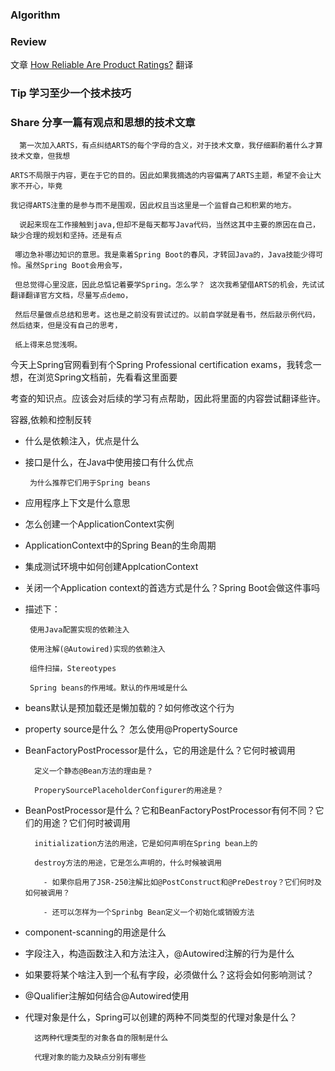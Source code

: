 ### Algorithm



### Review
  文章 [How Reliable Are Product Ratings?](https://onezero.medium.com/how-reliable-are-product-ratings-2fed46b76805)
  翻译 
### Tip 学习至少一个技术技巧

### Share 分享一篇有观点和思想的技术文章

      第一次加入ARTS，有点纠结ARTS的每个字母的含义，对于技术文章，我仔细斟酌着什么才算技术文章，但我想
    
    ARTS不局限于内容，更在于它的目的。因此如果我摘选的内容偏离了ARTS主题，希望不会让大家不开心，毕竟
    
    我记得ARTS注重的是参与而不是围观，因此权且当这里是一个监督自己和积累的地方。
    
      说起来现在工作接触到java,但却不是每天都写Java代码，当然这其中主要的原因在自己，缺少合理的规划和坚持。还是有点
      
     哪边急补哪边知识的意思。我是乘着Spring Boot的春风，才转回Java的，Java技能少得可怜。虽然Spring Boot会用会写，
     
     但总觉得心里没底，因此总惦记着要学Spring。怎么学？ 这次我希望借ARTS的机会，先试试翻译翻译官方文档，尽量写点demo，
      
     然后尽量做点总结和思考。这也是之前没有尝试过的。以前自学就是看书，然后敲示例代码，然后结束，但是没有自己的思考，
      
     纸上得来总觉浅啊。
     
   今天上Spring官网看到有个Spring Professional certification exams，我转念一想，在浏览Spring文档前，先看看这里面要
       
 考查的知识点。应该会对后续的学习有点帮助，因此将里面的内容尝试翻译些许。
     
 容器,依赖和控制反转
 - 什么是依赖注入，优点是什么
 - 接口是什么，在Java中使用接口有什么优点
     
        为什么推荐它们用于Spring beans
 - 应用程序上下文是什么意思
 - 怎么创建一个ApplicationContext实例
 - ApplicationContext中的Spring Bean的生命周期
 - 集成测试环境中如何创建ApplcationContext
 - 关闭一个Application context的首选方式是什么？Spring Boot会做这件事吗
 - 描述下：
        
        使用Java配置实现的依赖注入
        
        使用注解(@Autowired)实现的依赖注入
        
        组件扫描，Stereotypes
        
        Spring beans的作用域。默认的作用域是什么
  - beans默认是预加载还是懒加载的？如何修改这个行为
  - property source是什么？ 怎么使用@PropertySource
  - BeanFactoryPostProcessor是什么，它的用途是什么？它何时被调用
      
          定义一个静态@Bean方法的理由是？
          
          ProperySourcePlaceholderConfigurer的用途是？
          
  - BeanPostProcessor是什么？它和BeanFactoryPostProcessor有何不同？它们的用途？它们何时被调用
          
          initialization方法的用途，它是如何声明在Spring bean上的
          
          destroy方法的用途，它是怎么声明的，什么时候被调用
            
            - 如果你启用了JSR-250注解比如@PostConstruct和@PreDestroy？它们何时及如何被调用？
            
            - 还可以怎样为一个Sprinbg Bean定义一个初始化或销毁方法
            
  - component-scanning的用途是什么
       
  - 字段注入，构造函数注入和方法注入，@Autowired注解的行为是什么
       
  - 如果要将某个啥注入到一个私有字段，必须做什么？这将会如何影响测试？
       
  - @Qualifier注解如何结合@Autowired使用
       
  - 代理对象是什么，Spring可以创建的两种不同类型的代理对象是什么？
          
          这两种代理类型的对象各自的限制是什么
          
          代理对象的能力及缺点分别有哪些
       
          
        
        
      
      
